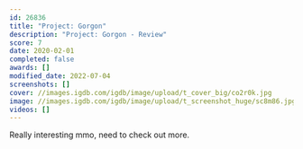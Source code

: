 ```yaml
---
id: 26836
title: "Project: Gorgon"
description: "Project: Gorgon - Review"
score: 7
date: 2020-02-01
completed: false
awards: []
modified_date: 2022-07-04
screenshots: []
cover: //images.igdb.com/igdb/image/upload/t_cover_big/co2r0k.jpg
image: //images.igdb.com/igdb/image/upload/t_screenshot_huge/sc8m86.jpg
videos: []
---
```

Really interesting mmo, need to check out more.